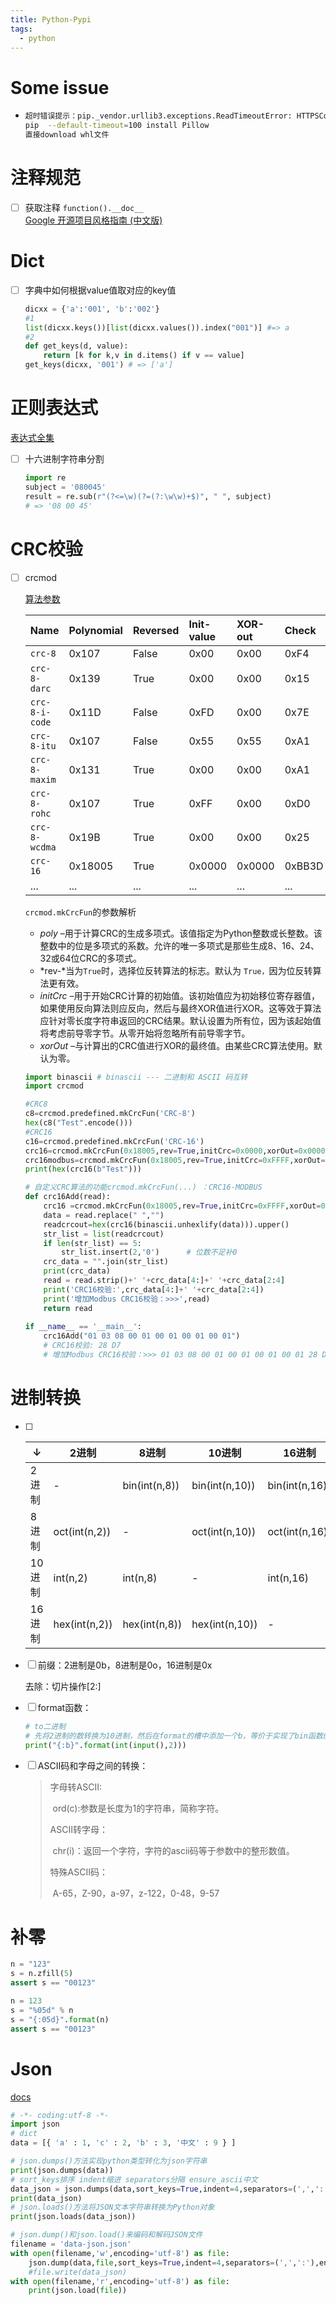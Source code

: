 ```yaml
---
title: Python-Pypi
tags:
  - python
---
```






# Some issue

- ```bash
  超时错误提示：pip._vendor.urllib3.exceptions.ReadTimeoutError: HTTPSConnectionPool(host='pypi.tuna.tsinghua.edu.cn', port=443): Read timed out.
  pip  --default-timeout=100 install Pillow
  直接download whl文件
  ```



# 注释规范

- [ ] 获取注释 `function().__doc__`  
  [Google 开源项目风格指南 (中文版)](https://zh-google-styleguide.readthedocs.io/en/latest/)



# Dict

- [ ] 字典中如何根据value值取对应的key值

  ```python
  dicxx = {'a':'001', 'b':'002'}
  #1
  list(dicxx.keys())[list(dicxx.values()).index("001")] #=> a
  #2
  def get_keys(d, value):
      return [k for k,v in d.items() if v == value]  
  get_keys(dicxx, '001') # => ['a']
  ```



# 正则表达式

[表达式全集](https://tool.oschina.net/uploads/apidocs/jquery/regexp.html)

- [ ] 十六进制字符串分割

  ```python
  import re
  subject = '080045'
  result = re.sub(r"(?<=\w)(?=(?:\w\w)+$)", " ", subject)
  # => '08 00 45'
  ```

  

# CRC校验

- [ ] crcmod

  [算法参数](http://crcmod.sourceforge.net/crcmod.predefined.html#predefined-crc-algorithms)

  | Name           | Polynomial | Reversed | Init-value | XOR-out | Check  |
  | :------------- | :--------- | :------- | :--------- | :------ | :----- |
  | `crc-8`        | 0x107      | False    | 0x00       | 0x00    | 0xF4   |
  | `crc-8-darc`   | 0x139      | True     | 0x00       | 0x00    | 0x15   |
  | `crc-8-i-code` | 0x11D      | False    | 0xFD       | 0x00    | 0x7E   |
  | `crc-8-itu`    | 0x107      | False    | 0x55       | 0x55    | 0xA1   |
  | `crc-8-maxim`  | 0x131      | True     | 0x00       | 0x00    | 0xA1   |
  | `crc-8-rohc`   | 0x107      | True     | 0xFF       | 0x00    | 0xD0   |
  | `crc-8-wcdma`  | 0x19B      | True     | 0x00       | 0x00    | 0x25   |
  | `crc-16`       | 0x18005    | True     | 0x0000     | 0x0000  | 0xBB3D |
  | ...            | ...        | ...      | ...        | ...     | ...    |

  `crcmod.mkCrcFun`的参数解析

  - *poly* –用于计算CRC的生成多项式。该值指定为Python整数或长整数。该整数中的位是多项式的系数。允许的唯一多项式是那些生成8、16、24、32或64位CRC的多项式。
  - *rev-*当为`True`时，选择位反转算法的标志。默认为 `True，`因为位反转算法更有效。
  - *initCrc* –用于开始CRC计算的初始值。该初始值应为初始移位寄存器值，如果使用反向算法则应反向，然后与最终XOR值进行XOR。这等效于算法应针对零长度字符串返回的CRC结果。默认设置为所有位，因为该起始值将考虑前导零字节。从零开始将忽略所有前导零字节。
  - *xorOut* –与计算出的CRC值进行XOR的最终值。由某些CRC算法使用。默认为零。

  ```python
  import binascii # binascii --- 二进制和 ASCII 码互转
  import crcmod
  
  #CRC8
  c8=crcmod.predefined.mkCrcFun('CRC-8')
  hex(c8("Test".encode()))
  #CRC16
  c16=crcmod.predefined.mkCrcFun('CRC-16')
  crc16=crcmod.mkCrcFun(0x18005,rev=True,initCrc=0x0000,xorOut=0x0000)
  crc16modbus=crcmod.mkCrcFun(0x18005,rev=True,initCrc=0xFFFF,xorOut=0x0000)
  print(hex(crc16(b"Test")))
  
  # 自定义CRC算法的功能crcmod.mkCrcFun(...) ：CRC16-MODBUS
  def crc16Add(read):
      crc16 =crcmod.mkCrcFun(0x18005,rev=True,initCrc=0xFFFF,xorOut=0x0000)
      data = read.replace(" ","")
      readcrcout=hex(crc16(binascii.unhexlify(data))).upper()
      str_list = list(readcrcout)
      if len(str_list) == 5:
          str_list.insert(2,'0')      # 位数不足补0
      crc_data = "".join(str_list)
      print(crc_data)
      read = read.strip()+' '+crc_data[4:]+' '+crc_data[2:4]
      print('CRC16校验:',crc_data[4:]+' '+crc_data[2:4])
      print('增加Modbus CRC16校验：>>>',read)
      return read
   
  if __name__ == '__main__':
      crc16Add("01 03 08 00 01 00 01 00 01 00 01")
      # CRC16校验: 28 D7
      # 增加Modbus CRC16校验：>>> 01 03 08 00 01 00 01 00 01 00 01 28 D7
  ```

  

# 进制转换

- [ ] | ↓      | 2进制         | 8进制         | 10进制         | 16进制         |
  | ------ | ------------- | ------------- | -------------- | -------------- |
  | 2进制  | -             | bin(int(n,8)) | bin(int(n,10)) | bin(int(n,16)) |
  | 8进制  | oct(int(n,2)) | -             | oct(int(n,10)) | oct(int(n,16)) |
  | 10进制 | int(n,2)      | int(n,8)      | -              | int(n,16)      |
  | 16进制 | hex(int(n,2)) | hex(int(n,8)) | hex(int(n,10)) | -              |

- [ ] 前缀：2进制是0b，8进制是0o，16进制是0x

  去除：切片操作[2:]

- [ ] format函数：

  ```python
  # to二进制
  # 先将2进制的数转换为10进制，然后在format的槽中添加一个b，等价于实现了bin函数的功能，此结果是不带有0b前缀的
  print("{:b}".format(int(input(),2)))
  ```

- [ ] ASCII码和字母之间的转换：

  > 字母转ASCII:
  >
  > ​	ord(c):参数是长度为1的字符串，简称字符。
  >
  > ASCII转字母：
  >
  > ​	chr(i)：返回一个字符，字符的ascii码等于参数中的整形数值。
  >
  > 特殊ASCII码：
  >
  > ​	A-65，Z-90，a-97，z-122，0-48，9-57



# 补零

  ```python
  n = "123"
  s = n.zfill(5)
  assert s == "00123"

  n = 123
  s = "%05d" % n
  s = "{:05d}".format(n)
  assert s == "00123"
  ```


# Json

[docs](https://docs.python.org/zh-cn/3/library/json.html)

```python
# -*- coding:utf-8 -*-  
import json
# dict
data = [{ 'a' : 1, 'c' : 2, 'b' : 3, '中文' : 9 } ]

# json.dumps()方法实现python类型转化为json字符串
print(json.dumps(data))
# sort_keys排序 indent缩进 separators分隔 ensure_ascii中文
data_json = json.dumps(data,sort_keys=True,indent=4,separators=(',',':'),ensure_ascii=False)
print(data_json)
# json.loads()方法将JSON文本字符串转换为Python对象
print(json.loads(data_json))

# json.dump()和json.load()来编码和解码JSON文件
filename = 'data-json.json'
with open(filename,'w',encoding='utf-8') as file:
    json.dump(data,file,sort_keys=True,indent=4,separators=(',',':'),ensure_ascii=False)
    #file.write(data_json)
with open(filename,'r',encoding='utf-8') as file:
    print(json.load(file))

```

